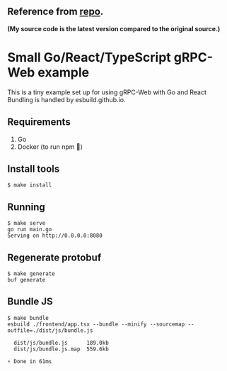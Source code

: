 ## Reference from [repo](https://github.com/johanbrandhorst/grpc-web-go-react-example).
**(My source code is the latest version compared to the original source.)**

# Small Go/React/TypeScript gRPC-Web example

This is a tiny example set up for using gRPC-Web with Go and React
Bundling is handled by esbuild.github.io.

## Requirements

1. Go
2. Docker (to run npm 🤢)

## Install tools

```shell
$ make install
```

## Running

```shell
$ make serve
go run main.go
Serving on http://0.0.0.0:8080
```

## Regenerate protobuf

```shell
$ make generate
buf generate
```

## Bundle JS

```shell
$ make bundle
esbuild ./frontend/app.tsx --bundle --minify --sourcemap --outfile=./dist/js/bundle.js

  dist/js/bundle.js      189.0kb
  dist/js/bundle.js.map  559.6kb

⚡ Done in 61ms
```
